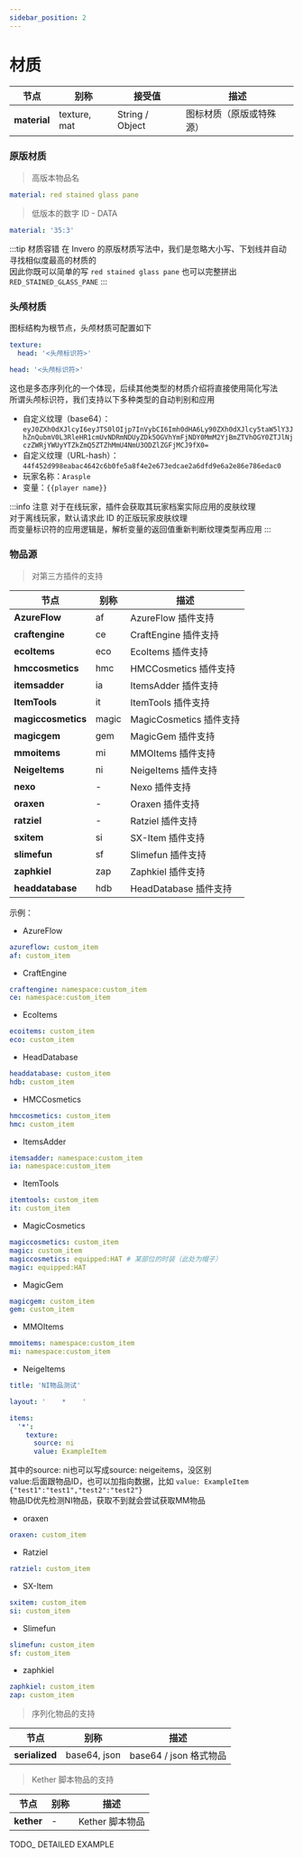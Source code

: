 ```yaml
---
sidebar_position: 2
---
```


# 材质

| **节点**              | 别称                   | 接受值             | 描述              |
|---------------------|----------------------|-----------------|-----------------|
| **material**        | texture, mat         | String / Object | 图标材质（原版或特殊源）    |

### 原版材质

> 高版本物品名  

```yaml
material: red stained glass pane
```

> 低版本的数字 ID - DATA

```yaml
material: '35:3'
```

:::tip 材质容错
在 Invero 的原版材质写法中，我们是忽略大小写、下划线并自动寻找相似度最高的材质的  
因此你既可以简单的写 `red stained glass pane` 也可以完整拼出 `RED_STAINED_GLASS_PANE`
:::

### 头颅材质

图标结构为根节点，头颅材质可配置如下

```yaml title=标准写法
texture:
  head: '<头颅标识符>'
```

```yaml title=简化写法
head: '<头颅标识符>'
```

这也是多态序列化的一个体现，后续其他类型的材质介绍将直接使用简化写法  
所谓头颅标识符，我们支持以下多种类型的自动判别和应用

- 自定义纹理（base64）：`eyJ0ZXh0dXJlcyI6eyJTS0lOIjp7InVybCI6Imh0dHA6Ly90ZXh0dXJlcy5taW5lY3JhZnQubmV0L3RleHR1cmUvNDRmNDUyZDk5OGVhYmFjNDY0MmM2YjBmZTVhOGY0ZTJlNjczZWRjYWUyYTZkZmQ5ZTZhMmU4NmU3ODZlZGFjMCJ9fX0=`
- 自定义纹理（URL-hash）：`44f452d998eabac4642c6b0fe5a8f4e2e673edcae2a6dfd9e6a2e86e786edac0`
- 玩家名称：`Arasple`
- 变量：`{{player name}}`


:::info 注意
对于在线玩家，插件会获取其玩家档案实际应用的皮肤纹理  
对于离线玩家，默认请求此 ID 的正版玩家皮肤纹理  
而变量标识符的应用逻辑是，解析变量的返回值重新判断纹理类型再应用
:::

### 物品源

> 对第三方插件的支持  

| **节点**           | 别称     | 描述                 |
|------------------|--------|-------------------------|
| **AzureFlow**    | af     | AzureFlow 插件支持       |
| **craftengine**  | ce     | CraftEngine 插件支持     |
| **ecoItems**     | eco    | EcoItems 插件支持        |
| **hmccosmetics** | hmc    | HMCCosmetics 插件支持    |
| **itemsadder**   | ia     | ItemsAdder 插件支持      |
| **ItemTools**    | it     | ItemTools 插件支持       |
| **magiccosmetics** | magic | MagicCosmetics 插件支持 |
| **magicgem**     | gem    | MagicGem 插件支持        |
| **mmoitems**     | mi     | MMOItems 插件支持        |
| **NeigeItems**   | ni     | NeigeItems 插件支持      |
| **nexo**         | -      | Nexo 插件支持            |
| **oraxen**       | -      | Oraxen 插件支持          |
| **ratziel**      | -      | Ratziel 插件支持         |
| **sxitem**       | si     | SX-Item 插件支持         |
| **slimefun**     | sf     | Slimefun 插件支持        |
| **zaphkiel**     | zap    | Zaphkiel 插件支持        |
| **headdatabase** | hdb    | HeadDatabase 插件支持    |

示例：

- AzureFlow

```yaml
azureflow: custom_item
af: custom_item
```

- CraftEngine

```yaml
craftengine: namespace:custom_item
ce: namespace:custom_item
```

- EcoItems

```yaml
ecoitems: custom_item
eco: custom_item
```

- HeadDatabase

```yaml
headdatabase: custom_item
hdb: custom_item
```

- HMCCosmetics

```yaml
hmccosmetics: custom_item
hmc: custom_item
```

- ItemsAdder

```yaml
itemsadder: namespace:custom_item
ia: namespace:custom_item
```

- ItemTools

```yaml
itemtools: custom_item
it: custom_item
```

- MagicCosmetics

```yaml
magiccosmetics: custom_item
magic: custom_item
magiccosmetics: equipped:HAT # 某部位的时装（此处为帽子）
magic: equipped:HAT
```

- MagicGem

```yaml
magicgem: custom_item
gem: custom_item
```

- MMOItems

```yaml
mmoitems: namespace:custom_item
mi: namespace:custom_item
```

- NeigeItems

```yaml
title: 'NI物品测试'

layout: '    *    '

items:
  '*':
    texture:
      source: ni
      value: ExampleItem
```

其中的source: ni也可以写成source: neigeitems，没区别  
value:后面跟物品ID，也可以加指向数据，比如 `value: ExampleItem {"test1":"test1","test2":"test2"}`  
物品ID优先检测NI物品，获取不到就会尝试获取MM物品

- oraxen

```yaml
oraxen: custom_item
```

- Ratziel

```yaml
ratziel: custom_item
```

- SX-Item

```yaml
sxitem: custom_item
si: custom_item
```

- Slimefun

```yaml
slimefun: custom_item
sf: custom_item
```

- zaphkiel

```yaml
zaphkiel: custom_item
zap: custom_item
```

> 序列化物品的支持

| **节点**         | 别称           | 描述                 |
|----------------|--------------|--------------------|
| **serialized** | base64, json | base64 / json 格式物品 |

> Kether 脚本物品的支持

| **节点**     | 别称  | 描述          |
|------------|-----|-------------|
| **kether** | -   | Kether 脚本物品 |

TODO_ DETAILED EXAMPLE

